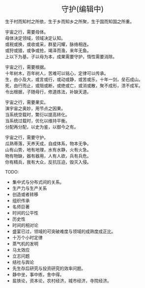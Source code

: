 <center><font size=5>守护(编辑中)</font></center>

生于村而知村之所依，生于乡而知乡之所聚，生于国而知国之所重。<br/>

宇宙之行，需要母体。<br/>
母体决定领域，领域决定认知。<br/>
或税或换，或收或采，群星闪耀，脉络相连。<br/>
或狩或猎，或争或抢，竭泽而渔，来年无鱼。<br/>
上以下为基，子以母为本，成果需要守护，惰性需要消除。<br/>

宇宙之行，需要根据。<br/>
十年树木，百年树人，苦难可以铭心，定律可以传承。<br/>
生，由小及大，或言或行，或动或静，或苦或乐，十年一剑，垒石成山。<br/>
死，由行而止，或阻或断，或绝或亡，或消或散，聚不成形，溃不成军。<br/>
令出根据，子随母行，修道炼法，补缺天道。<br/>

宇宙之行，需要果实。<br/>
演宇宙之奥妙，用节点之因果。<br/>
当系统空载时，繁衍以提高转化。<br/>
当系统过载时，优化以维持平衡。<br/>
分配再分配，以史为鉴，以御今之有。<br/>

宇宙之行，需要守护。<br/>
瓜熟蒂落，天养天成，自成体系，物本无争。<br/>
山有山势，地有地理，水有水静，火有火急。<br/>
物有物缺，器有器用，人有人欲，兵有兵危。<br/>
你有精兵，我有大众，反抗压迫，毁灭入侵。<br/>

TODO: 
* 集中式与分布式间的关系。
* 生产力与生产关系
* 创造或者转移
* 组织传承
* 名师巨著
* 时间的公平性
* 历史性
* 时间的相对论
* 盛宴已过，领域的可突破难度与领域的成熟度成正比。
* 十万个小时定律
* 蒸气机的发明
* 马太效应
* 立志问题
* 结社与舆论
* 先生存后研究与投资研究的效率问题。
* 静中坐，事中练，舍中得。
* 盐铁论，资本论，农村经济，城市经济，寺院经济。
